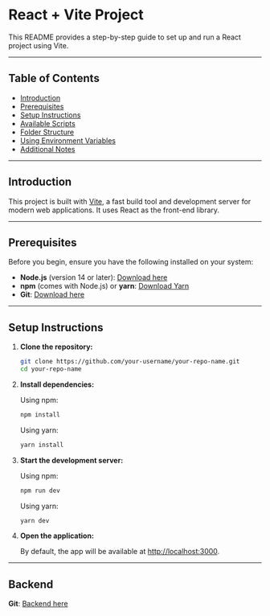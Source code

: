 # React + Vite Project

This README provides a step-by-step guide to set up and run a React project using Vite.

---

## Table of Contents
- [Introduction](#introduction)
- [Prerequisites](#prerequisites)
- [Setup Instructions](#setup-instructions)
- [Available Scripts](#available-scripts)
- [Folder Structure](#folder-structure)
- [Using Environment Variables](#using-environment-variables)
- [Additional Notes](#additional-notes)

---

## Introduction

This project is built with [Vite](https://vitejs.dev/), a fast build tool and development server for modern web applications. It uses React as the front-end library.

---

## Prerequisites

Before you begin, ensure you have the following installed on your system:

- **Node.js** (version 14 or later): [Download here](https://nodejs.org/)
- **npm** (comes with Node.js) or **yarn**: [Download Yarn](https://yarnpkg.com/)
- **Git**: [Download here](https://git-scm.com/)

---

## Setup Instructions

1. **Clone the repository:**

   ```bash
   git clone https://github.com/your-username/your-repo-name.git
   cd your-repo-name
   ```

2. **Install dependencies:**

   Using npm:
   ```bash
   npm install
   ```

   Using yarn:
   ```bash
   yarn install
   ```

3. **Start the development server:**

   Using npm:
   ```bash
   npm run dev
   ```

   Using yarn:
   ```bash
   yarn dev
   ```

4. **Open the application:**

   By default, the app will be available at [http://localhost:3000](http://localhost:3000).
   
---   
## Backend
**Git**: [Backend here](https://github.com/ThunSuy/TrainBooking_Backend/)
